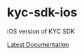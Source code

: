 # kyc-sdk-ios
iOS version of KYC SDK

[Latest Documentation](https://docs.google.com/document/d/1iBZubycrEH2oGMKLfeMUafsHUigcFtYsVap3evYjZaI/edit)
